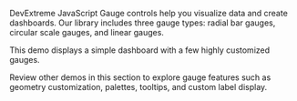 DevExtreme JavaScript Gauge controls help you visualize data and create dashboards. Our library includes three gauge types: radial bar gauges, circular scale gauges, and linear gauges. 

This demo displays a simple dashboard with a few highly customized gauges. 

Review other demos in this section to explore gauge features such as geometry customization, palettes, tooltips, and custom label display.
